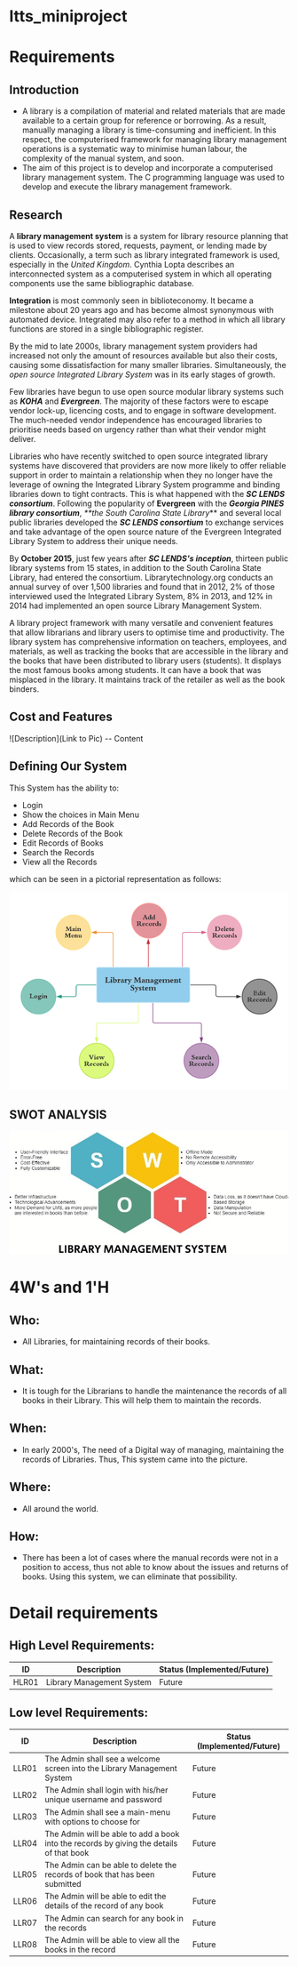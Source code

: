 # ltts_miniproject
# Requirements
## Introduction
- A library is a compilation of material and related materials that are made available to a certain group for reference or borrowing. As a result, manually managing a library is time-consuming and inefficient. In this respect, the computerised framework for managing library management operations is a systematic way to minimise human labour, the complexity of the manual system, and soon.
- The aim of this project is to develop and incorporate a computerised library management system. The C programming language was used to develop and execute the library management framework.


## Research
 A **library management system** is a system for library resource planning that is used to view records stored, requests, payment, or lending made by clients. Occasionally, a term such as library integrated framework is used, especially in the _United Kingdom_. Cynthia Lopta describes an interconnected system as a computerised system in which all operating components use the same bibliographic database.  
 
 **Integration** is most commonly seen in biblioteconomy. It became a milestone about 20 years ago and has become almost synonymous with automated device. Integrated may also refer to a method in which all library functions are stored in a single bibliographic register.
 
 By the mid to late 2000s, library management system providers had increased not only the amount of resources available but also their costs, causing some dissatisfaction for many smaller libraries. Simultaneously, the _open source Integrated Library System_ was in its early stages of growth.

 Few libraries have begun to use open source modular library systems such as _**KOHA**_ and _**Evergreen**_. The majority of these factors were to escape vendor lock-up, licencing costs, and to engage in software development. The much-needed vendor independence has encouraged libraries to prioritise needs based on urgency rather than what their vendor might deliver.
 
 Libraries who have recently switched to open source integrated library systems have discovered that providers are now more likely to offer reliable support in order to maintain a relationship when they no longer have the leverage of owning the Integrated Library System programme and binding libraries down to tight contracts. This is what happened with the _**SC LENDS consortium**_. Following the popularity of **Evergreen** with the _**Georgia PINES library consortium**_, _**the South Carolina State Library_** and several local public libraries developed the _**SC LENDS consortium**_ to exchange services and take advantage of the open source nature of the Evergreen Integrated Library System to address their unique needs.
 
 By **October 2015**, just few years after _**SC LENDS's inception**_, thirteen public library systems from 15 states, in addition to the South Carolina State Library, had entered the consortium. Librarytechnology.org conducts an annual survey of over 1,500 libraries and found that in 2012, 2% of those interviewed used the Integrated Library System, 8% in 2013, and 12% in 2014 had implemented an open source Library Management System.

 A library project framework with many versatile and convenient features that allow librarians and library users to optimise time and productivity. The library system has comprehensive information on teachers, employees, and materials, as well as tracking the books that are accessible in the library and the books that have been distributed to library users (students). It displays the most famous books among students. It can have a book that was misplaced in the library. It maintains track of the retailer as well as the book binders.
## Cost and Features
![Description](Link to Pic)
-- Content 
## Defining Our System

This System has the ability to:

   - Login
   - Show the choices in Main Menu
   - Add Records of the Book
   - Delete Records of the Book
   - Edit Records of Books
   - Search the Records
   - View all the Records

which can be seen in a pictorial representation as follows:

![System Definition](https://github.com/VelampudiRohit-292119/LTTSProject/blob/main/1_Requirements/LMS.png)
    
## SWOT ANALYSIS
![SWOT](https://github.com/VelampudiRohit-292119/LTTSProject/blob/main/1_Requirements/SWOT_Analysis.jpg)

# 4W&#39;s and 1&#39;H

## Who:

- All Libraries, for maintaining records of their books.

## What:

- It is tough for the Librarians to handle the maintenance the records of all books in their Library. This will help them to maintain the records.

## When:

- In early 2000's, The need of a Digital way of managing, maintaining the records of Libraries. Thus, This system came into the picture.

## Where:

- All around the world.

## How:

- There has been a lot of cases where the manual records were not in a position to access, thus not able to know about the issues and returns of books. Using this system, we can eliminate that possibility.

# Detail requirements
## High Level Requirements:

| ID | Description | Status (Implemented/Future) |
| --- | --- | --- |
| HLR01 | Library Management System | Future |
   


##  Low level Requirements:

|ID | Description | Status (Implemented/Future) |
| --- | --- | --- |
| LLR01 | The Admin shall see a welcome screen into the Library Management System | Future |
| LLR02 | The Admin shall login with his/her unique username and password | Future |
| LLR03 | The Admin shall see a main-menu with options to choose for | Future |
| LLR04 | The Admin will be able to add a book into the records by giving the details of that book | Future |
| LLR05 | The Admin can be able to delete the records of book that has been submitted | Future |
| LLR06 | The Admin will be able to edit the details of the record of any book | Future |
| LLR07 | The Admin can search for any book in the records | Future |
| LLR08 | The Admin will be able to view all the books in the record | Future |
